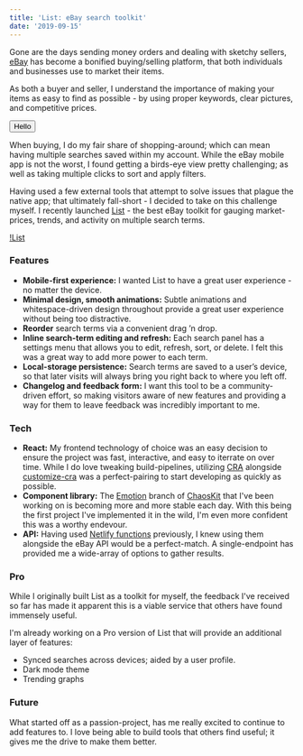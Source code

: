 ```yaml
---
title: 'List: eBay search toolkit'
date: '2019-09-15'
---
```


Gone are the days sending money orders and dealing with sketchy sellers, [eBay](https://ebay.com) has become a bonified buying/selling platform, that both individuals and businesses use to market their items.

As both a buyer and seller, I understand the importance of making your items as easy to find as possible - by using proper keywords, clear pictures, and competitive prices.

<Button type="primary">Hello</Button>

When buying, I do my fair share of shopping-around; which can mean having multiple searches saved within my account. While the eBay mobile app is not the worst, I found getting a birds-eye view pretty challenging; as well as taking multiple clicks to sort and apply filters.

Having used a few external tools that attempt to solve issues that plague the native app; that ultimately fall-short - I decided to take on this challenge myself. I recently launched [List](https://list.zslabs.com) - the best eBay toolkit for gauging market-prices, trends, and activity on multiple search terms.

[!List](/uploads/list.png)

### Features

- **Mobile-first experience:** I wanted List to have a great user experience - no matter the device.
- **Minimal design, smooth animations:** Subtle animations and whitespace-driven design throughout provide a great user experience without being too distractive.
- **Reorder** search terms via a convenient drag ’n drop.
- **Inline search-term editing and refresh:** Each search panel has a settings menu that allows you to edit, refresh, sort, or delete. I felt this was a great way to add more power to each term.
- **Local-storage persistence:** Search terms are saved to a user’s device, so that later visits will always bring you right back to where you left off.
- **Changelog and feedback form:** I want this tool to be a community-driven effort, so making visitors aware of new features and providing a way for them to leave feedback was incredibly important to me.

### Tech

- **React:** My frontend technology of choice was an easy decision to ensure the project was fast, interactive, and easy to iterrate on over time. While I do love tweaking build-pipelines, utilizing [CRA](https://github.com/facebook/create-react-app) alongside [customize-cra](https://github.com/arackaf/customize-cra) was a perfect-pairing to start developing as quickly as possible.
- **Component library:** The [Emotion](https://emotion.sh) branch of [ChaosKit](https://github.com/gremlin/chaoskit/tree/feature/emotion) that I've been working on is becoming more and more stable each day. With this being the first project I've implemented it in the wild, I'm even more confident this was a worthy endevour.
- **API:** Having used [Netlify functions](https://www.netlify.com/docs/functions/) previously, I knew using them alongside the eBay API would be a perfect-match. A single-endpoint has provided me a wide-array of options to gather results.

### Pro

While I originally built List as a toolkit for myself, the feedback I've received so far has made it apparent this is a viable service that others have found immensely useful.

I'm already working on a Pro version of List that will provide an additional layer of features:

- Synced searches across devices; aided by a user profile.
- Dark mode theme
- Trending graphs

### Future

What started off as a passion-project, has me really excited to continue to add features to. I love being able to build tools that others find useful; it gives me the drive to make them better.
